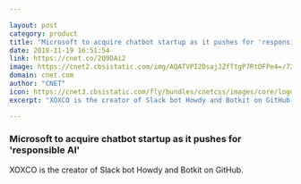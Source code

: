 ```yaml
---

layout: post
category: product
title: "Microsoft to acquire chatbot startup as it pushes for 'responsible AI'"
date: 2018-11-19 16:51:54
link: https://cnet.co/2Q9DAi2
image: https://cnet2.cbsistatic.com/img/AQATVPI2DsajJZfTtgP7RtOFPe4=/724x407/2018/06/20/b14b98d1-269b-45ad-a0f9-7bae16873d63/gettyimages-927963448.jpg
domain: cnet.com
author: "CNET"
icon: https://cnet3.cbsistatic.com/fly/bundles/cnetcss/images/core/logo_32.png
excerpt: "XOXCO is the creator of Slack bot Howdy and Botkit on GitHub."

---
```


### Microsoft to acquire chatbot startup as it pushes for 'responsible AI'

XOXCO is the creator of Slack bot Howdy and Botkit on GitHub.